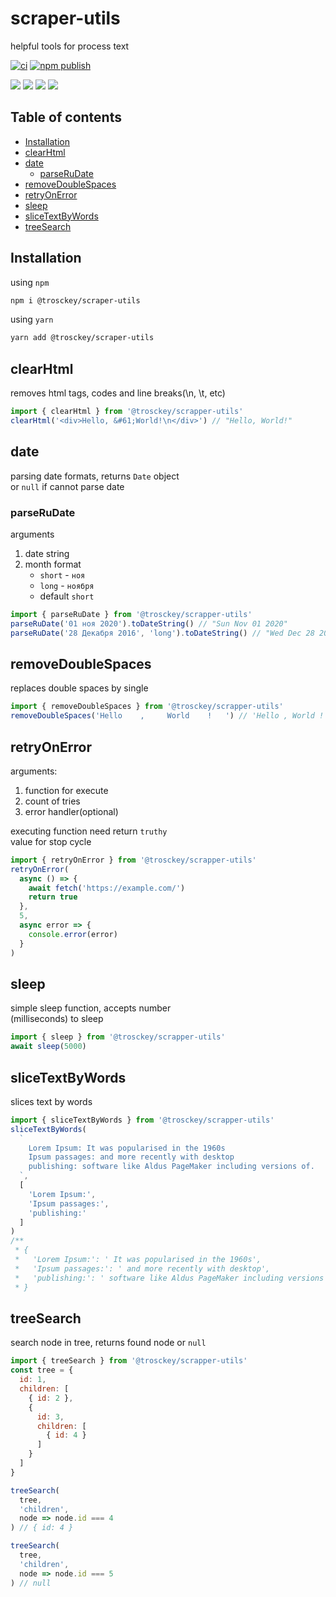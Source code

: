 # scraper-utils

helpful tools for process text

[![ci](https://github.com/trosck/scraper-utils/actions/workflows/ci.yml/badge.svg?branch=main)](https://github.com/trosck/scraper-utils/actions/workflows/ci.yml)
[![npm publish](https://github.com/trosck/scraper-utils/actions/workflows/npm-publish.yml/badge.svg)](https://github.com/trosck/scraper-utils/actions/workflows/npm-publish.yml)

![](https://img.shields.io/npm/v/@trosckey/scraper-utils.svg?logo=npm)
![](https://img.shields.io/github/languages/code-size/trosck/scraper-utils)
![](https://img.shields.io/npm/l/@trosckey/scraper-utils)
![](https://img.shields.io/github/last-commit/trosck/scraper-utils/main)


## Table of contents
- [Installation](#installation)
- [clearHtml](#clearhtml)
- [date](#date)
  - [parseRuDate](#parserudate)
- [removeDoubleSpaces](#removedoublespaces)
- [retryOnError](#retryonerror)
- [sleep](#sleep)
- [sliceTextByWords](#slicetextbywords)
- [treeSearch](#treesearch)

## Installation

using `npm`
```bash
npm i @trosckey/scraper-utils
```

using `yarn`
```bash
yarn add @trosckey/scraper-utils
```

## clearHtml
removes html tags, codes and line breaks(\n, \t, etc)
```javascript
import { clearHtml } from '@trosckey/scrapper-utils'
clearHtml('<div>Hello, &#61;World!\n</div>') // "Hello, World!"
```

## date
parsing date formats, returns `Date` object   
or `null` if cannot parse date   

### parseRuDate
arguments
1) date string
2) month format
    - `short` - `ноя`
    - `long` - `ноября`
    - default `short`
```javascript
import { parseRuDate } from '@trosckey/scrapper-utils'
parseRuDate('01 ноя 2020').toDateString() // "Sun Nov 01 2020"
parseRuDate('28 Декабря 2016', 'long').toDateString() // "Wed Dec 28 2016"
```

## removeDoubleSpaces
replaces double spaces by single
```javascript
import { removeDoubleSpaces } from '@trosckey/scrapper-utils'
removeDoubleSpaces('Hello    ,     World    !   ') // 'Hello , World ! '
```

## retryOnError
arguments:
1) function for execute
2) count of tries
3) error handler(optional)

executing function need return `truthy`   
value for stop cycle

```javascript
import { retryOnError } from '@trosckey/scrapper-utils'
retryOnError(
  async () => {
    await fetch('https://example.com/')
    return true
  },
  5,
  async error => {
    console.error(error)
  }
)
```

## sleep
simple sleep function, accepts number   
(milliseconds) to sleep
```javascript
import { sleep } from '@trosckey/scrapper-utils'
await sleep(5000)
```

## sliceTextByWords
slices text by words
```javascript
import { sliceTextByWords } from '@trosckey/scrapper-utils'
sliceTextByWords(
  `
    Lorem Ipsum: It was popularised in the 1960s
    Ipsum passages: and more recently with desktop
    publishing: software like Aldus PageMaker including versions of.
  `,
  [
    'Lorem Ipsum:',
    'Ipsum passages:',
    'publishing:'
  ]
)
/**
 * {
 *   'Lorem Ipsum:': ' It was popularised in the 1960s',
 *   'Ipsum passages:': ' and more recently with desktop',
 *   'publishing:': ' software like Aldus PageMaker including versions of.'
 * }
```

## treeSearch
search node in tree, returns found node or `null`
```javascript
import { treeSearch } from '@trosckey/scrapper-utils'
const tree = {
  id: 1,
  children: [
    { id: 2 },
    {
      id: 3,
      children: [
        { id: 4 }
      ]
    }
  ]
}

treeSearch(
  tree,
  'children',
  node => node.id === 4
) // { id: 4 }

treeSearch(
  tree,
  'children',
  node => node.id === 5
) // null
```

